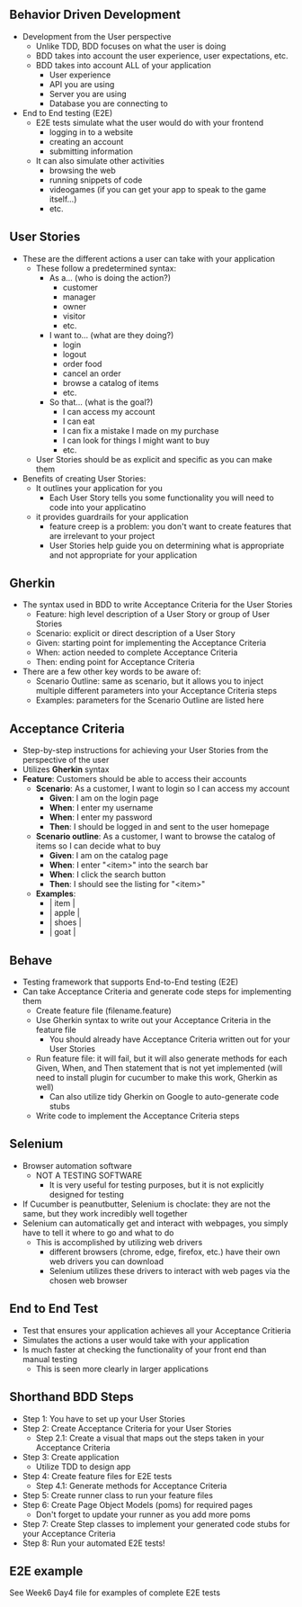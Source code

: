 ## Behavior Driven Development
- Development from the User perspective
    - Unlike TDD, BDD focuses on what the user is doing
    - BDD takes into account the user experience, user expectations, etc.
    - BDD takes into account ALL of your application
        - User experience
        - API you are using
        - Server you are using
        - Database you are connecting to
- End to End testing (E2E)
    - E2E tests simulate what the user would do with your frontend
        - logging in to a website
        - creating an account
        - submitting information
    - It can also simulate other activities
        - browsing the web
        - running snippets of code
        - videogames (if you can get your app to speak to the game itself...)
        - etc.

## User Stories
- These are the different actions a user can take with your application
    - These follow a predetermined syntax:
        - As a... (who is doing the action?)
            - customer
            - manager
            - owner
            - visitor
            - etc.
        - I want to... (what are they doing?)
            - login
            - logout
            - order food
            - cancel an order
            - browse a catalog of items
            - etc.
        - So that... (what is the goal?)
            - I can access my account
            - I can eat
            - I can fix a mistake I made on my purchase
            - I can look for things I might want to buy
            - etc.
    - User Stories should be as explicit and specific as you can make them
- Benefits of creating User Stories:
    - It outlines your application for you
        - Each User Story tells you some functionality you will need to code into your applicatino
    - it provides guardrails for your application
        - feature creep is a problem: you don't want to create features that are irrelevant to your project
        - User Stories help guide you on determining what is appropriate and not appropriate for your application

## Gherkin
- The syntax used in BDD to write Acceptance Criteria for the User Stories
    - Feature: high level description of a User Story or group of User Stories
    - Scenario: explicit or direct description of a User Story
    - Given: starting point for implementing the Acceptance Criteria
    - When: action needed to complete Acceptance Criteria
    - Then: ending point for Acceptance Criteria
- There are a few other key words to be aware of:
    - Scenario Outline: same as scenario, but it allows you to inject multiple different parameters into your Acceptance Criteria steps
    - Examples: parameters for the Scenario Outline are listed here

## Acceptance Criteria
- Step-by-step instructions for achieving your User Stories from the perspective of the user
- Utilizes **Gherkin** syntax
- **Feature**: Customers should be able to access their accounts
    - **Scenario**: As a customer, I want to login so I can access my account
        - **Given**: I am on the login page
        - **When**: I enter my username
        - **When**: I enter my password
        - **Then**: I should be logged in and sent to the user homepage
    - **Scenario outline**: As a customer, I want to browse the catalog of items so I can decide what to buy
        - **Given**: I am on the catalog page
        - **When**: I enter "\<item\>" into the search bar
        - **When**: I click the search button
        - **Then**: I should see the listing for "\<item\>"
    - **Examples**:
        - | item |
        - | apple |
        - | shoes |
        - | goat |

## Behave
- Testing framework that supports End-to-End testing (E2E)
- Can take Acceptance Criteria and generate code steps for implementing them
    - Create feature file (filename.feature)
    - Use Gherkin syntax to write out your Acceptance Criteria in the feature file
        - You should already have Acceptance Criteria written out for your User Stories
    - Run feature file: it will fail, but it will also generate methods for each Given, When, and Then statement that is not yet implemented (will need to install plugin for cucumber to make this work, Gherkin as well)
        - Can also utilize tidy Gherkin on Google to auto-generate code stubs 
    - Write code to implement the Acceptance Criteria steps

## Selenium
- Browser automation software
    - NOT A TESTING SOFTWARE
        - It is very useful for testing purposes, but it is not explicitly designed for testing
- If Cucumber is peanutbutter, Selenium is choclate: they are not the same, but they work incredibly well together
- Selenium can automatically get and interact with webpages, you simply have to tell it where to go and what to do
    - This is accomplished by utilizing web drivers
        - different browsers (chrome, edge, firefox, etc.) have their own web drivers you can download
        - Selenium utilizes these drivers to interact with web pages via the chosen web browser

## End to End Test
- Test that ensures your application achieves all your Acceptance Critieria
- Simulates the actions a user would take with your application
- Is much faster at checking the functionality of your front end than manual testing
    - This is seen more clearly in larger applications

## Shorthand BDD Steps
- Step 1: You have to set up your User Stories
- Step 2: Create Acceptance Criteria for your User Stories
    - Step 2.1: Create a visual that maps out the steps taken in your Acceptance Criteria
- Step 3: Create application
    - Utilize TDD to design app
- Step 4: Create feature files for E2E tests
    - Step 4.1: Generate methods for Acceptance Criteria
- Step 5: Create runner class to run your feature files
- Step 6: Create Page Object Models (poms) for required pages
    - Don't forget to update your runner as you add more poms
- Step 7: Create Step classes to implement your generated code stubs for your Acceptance Criteria 
- Step 8: Run your automated E2E tests!

## E2E example
See Week6 Day4 file for examples of complete E2E tests